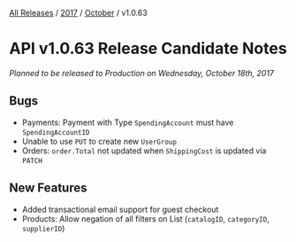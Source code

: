[All Releases](../../README.md) / [2017](../README.md) / [October](README.md) / v1.0.63 
# API v1.0.63 Release Candidate Notes 

_Planned to be released to Production on Wednesday, October 18th, 2017_

## Bugs
- Payments: Payment with Type `SpendingAccount` must have `SpendingAccountID`
- Unable to use `PUT` to create new `UserGroup`
- Orders: `order.Total` not updated when `ShippingCost` is updated via `PATCH`

## New Features
- Added transactional email support for guest checkout
- Products: Allow negation of all filters on List (`catalogID`, `categoryID`, `supplierID`)
